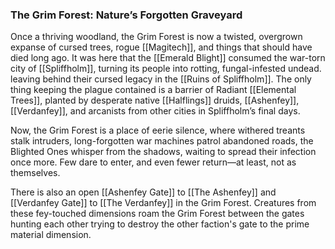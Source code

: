 ### **The Grim Forest: Nature’s Forgotten Graveyard**  

Once a thriving woodland, the Grim Forest is now a twisted, overgrown expanse of cursed trees, rogue [[Magitech]], and things that should have died long ago. It was here that the [[Emerald Blight]] consumed the war-torn city of [[Spliffholm]], turning its people into rotting, fungal-infested undead. leaving behind their cursed legacy in the [[Ruins of Spliffholm]]. The only thing keeping the plague contained is a barrier of Radiant [[Elemental Trees]], planted by desperate native [[Halflings]] druids, [[Ashenfey]], [[Verdanfey]], and arcanists from other cities in Spliffholm’s final days.  

Now, the Grim Forest is a place of eerie silence, where withered treants stalk intruders, long-forgotten war machines patrol abandoned roads, the Blighted Ones whisper from the shadows, waiting to spread their infection once more. Few dare to enter, and even fewer return—at least, not as themselves.

There is also an open [[Ashenfey Gate]] to [[The Ashenfey]] and [[Verdanfey Gate]] to [[The Verdanfey]] in the Grim Forest. Creatures from these fey-touched dimensions roam the Grim Forest between the gates hunting each other trying to destroy the other faction's gate to the prime material dimension.